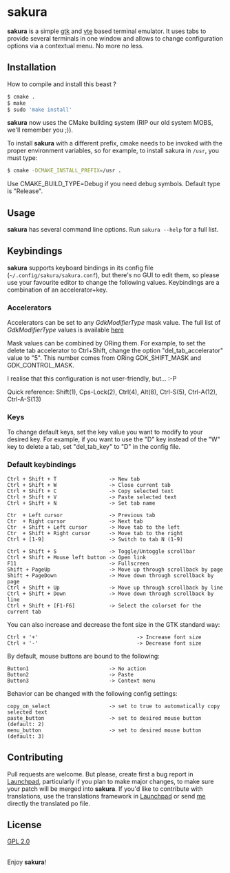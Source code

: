 # sakura

**sakura** is a simple [gtk](http://www.gtk.org) and [vte](https://gitlab.gnome.org/GNOME/vte) based terminal emulator. It uses tabs to provide several terminals in one window and allows to change configuration options via a contextual menu. No more no less.

## Installation

How to compile and install this beast ?

```bash
$ cmake . 
$ make
$ sudo 'make install'
```
**sakura** now uses the CMake building system (RIP our old system MOBS, we'll remember you ;)).

To install **sakura** with a different prefix, cmake needs to be invoked with the proper environment 
variables, so for example, to install sakura in `/usr`, you must type:

```bash
$ cmake -DCMAKE_INSTALL_PREFIX=/usr .
```

Use CMAKE_BUILD_TYPE=Debug if you need debug symbols. Default type is "Release".


## Usage

**sakura** has several command line options. Run `sakura --help` for a full list.

## Keybindings

**sakura** supports keyboard bindings in its config file (`~/.config/sakura/sakura.conf`), but there's no GUI to edit them, so please use your favourite editor to change the following values. Keybindings are a combination of an accelerator+key.

### Accelerators

Accelerators can be set to any _GdkModifierType_ mask value. The full list of _GdkModifierType_ values is available [here](http://gtk.php.net/manual/en/html/gdk/gdk.enum.modifiertype.html)
     
Mask values can be combined by ORing them. For example, to set the delete tab accelerator to Ctrl+Shift, change the option "del_tab_accelerator" value to "5". This number comes from ORing GDK_SHIFT_MASK and GDK_CONTROL_MASK.

I realise that this configuration is not user-friendly, but...  :-P

Quick reference: Shift(1), Cps-Lock(2), Ctrl(4), Alt(8), Ctrl-S(5), Ctrl-A(12), Ctrl-A-S(13)

### Keys

To change default keys, set the key value you want to modify to your desired key. For example, if you want to use the "D" key instead of the "W" key to delete a tab, set "del_tab_key" to "D" in the config file.

### Default keybindings	

	Ctrl + Shift + T                 -> New tab
	Ctrl + Shift + W                 -> Close current tab
	Ctrl + Shift + C                 -> Copy selected text
	Ctrl + Shift + V                 -> Paste selected text
	Ctrl + Shift + N                 -> Set tab name
	
	Ctr  + Left cursor               -> Previous tab
	Ctr  + Right cursor              -> Next tab
	Ctr  + Shift + Left cursor       -> Move tab to the left
	Ctr  + Shift + Right cursor      -> Move tab to the right
	Ctrl + [1-9]                     -> Switch to tab N (1-9)

	Ctrl + Shift + S                 -> Toggle/Untoggle scrollbar
	Ctrl + Shift + Mouse left button -> Open link
	F11                              -> Fullscreen
	Shift + PageUp                   -> Move up through scrollback by page
	Shift + PageDown                 -> Move down through scrollback by page
	Ctrl + Shift + Up                -> Move up through scrollback by line
	Ctrl + Shift + Down              -> Move down through scrollback by line
	Ctrl + Shift + [F1-F6]           -> Select the colorset for the current tab

You can also increase and decrease the font size in the GTK standard way:
 
	Ctrl + '+'                                -> Increase font size
	Ctrl + '-'                                -> Decrease font size

By default, mouse buttons are bound to the following:

	Button1                          -> No action
	Button2                          -> Paste
	Button3                          -> Context menu

Behavior can be changed with the following config settings:

	copy_on_select                   -> set to true to automatically copy selected text
	paste_button                     -> set to desired mouse button (default: 2)
	menu_button                      -> set to desired mouse button (default: 3)

## Contributing
Pull requests are welcome. But please, create first a bug report in [Launchpad](https://bugs.launchpad.net/sakura), particularly if you plan to make major changes, to make sure your patch will be merged into **sakura**. If you'd like to contribute with translations, use the translations framework in [Launchpad](https://translations.launchpad.net/sakura) or send [me](mailto:dabisu@gmail.com) directly the translated po file.

## License
[GPL 2.0](https://www.gnu.org/licenses/old-licenses/gpl-2.0.en.html)

\
Enjoy **sakura**!